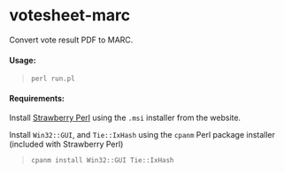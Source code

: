# votesheet-marc
Convert vote result PDF to MARC.

#### Usage:
> `perl run.pl`

#### Requirements:
Install [Strawberry Perl](http://strawberryperl.com/) using the `.msi` installer from the website.

Install `Win32::GUI`, and `Tie::IxHash` using the `cpanm` Perl package installer (included with Strawberry Perl)
> `cpanm install Win32::GUI Tie::IxHash` 
